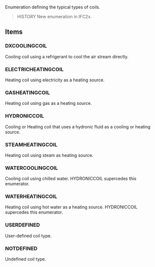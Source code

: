 Enumeration defining the typical types of coils.

<!-- end of short definition -->


> HISTORY New enumeration in IFC2x.

## Items

### DXCOOLINGCOIL
Cooling coil using a refrigerant to cool the air stream directly.

### ELECTRICHEATINGCOIL
Heating coil using electricity as a heating source.

### GASHEATINGCOIL
Heating coil using gas as a heating source.

### HYDRONICCOIL
Cooling or Heating coil that uses a hydronic fluid as a cooling or heating source.

### STEAMHEATINGCOIL
Heating coil using steam as heating source.

### WATERCOOLINGCOIL
Cooling coil using chilled water. HYDRONICCOIL supercedes this enumerator.

### WATERHEATINGCOIL
Heating coil using hot water as a heating source. HYDRONICCOIL supercedes this enumerator.

### USERDEFINED
User-defined coil type.

### NOTDEFINED
Undefined coil type.
